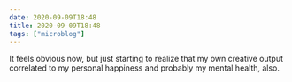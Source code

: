 ```yaml
---
date: 2020-09-09T18:48
title: 2020-09-09T18:48
tags: ["microblog"]
---
```


It feels obvious now, but just starting to realize that my own creative output correlated to my personal happiness and probably my mental health, also.
